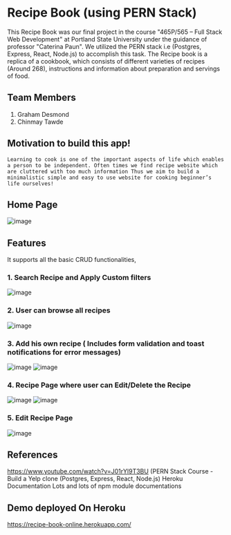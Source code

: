 # Recipe Book (using PERN Stack)

This Recipe Book was our final project in the course "465P/565 – Full Stack Web Development" at Portland State University under the guidance of professor "Caterina Paun". We utilized the PERN stack i.e (Postgres, Express, React, Node.js) to accomplish this task. The Recipe book is a replica of a cookbook, which consists of different varieties of recipes (Around 268), instructions and information about preparation and servings of food. 

## Team Members
  
  1. Graham Desmond
  2. Chinmay Tawde

## Motivation to build this app! 
`Learning to cook is one of the important aspects of life which enables a person to be independent.
Often times we find recipe website which are cluttered with too much information
Thus we aim to build a minimalistic simple and easy to use website for cooking beginner’s life ourselves!`

## Home Page

![image](https://user-images.githubusercontent.com/36131683/119289371-5611e500-bbff-11eb-8d1d-c6dcf68cf034.png)

## Features
It supports all the basic CRUD functionalities, 

  ### 1. Search Recipe and Apply Custom filters
  ![image](https://user-images.githubusercontent.com/36131683/119291999-595b9f80-bc04-11eb-85d0-bd2e87d09094.png)
  
  ### 2. User can browse all recipes
  ![image](https://user-images.githubusercontent.com/36131683/119293024-6ed1c900-bc06-11eb-9438-5f4b2e1df08e.png)

  ### 3. Add his own recipe ( Includes form validation and toast notifications for error messages)
  ![image](https://user-images.githubusercontent.com/36131683/119292162-afc8de00-bc04-11eb-9251-b043def5338c.png)
  ![image](https://user-images.githubusercontent.com/36131683/119292491-5ca35b00-bc05-11eb-8956-d6a924b89eb8.png)

  
  ### 4. Recipe Page where user can Edit/Delete the Recipe
  ![image](https://user-images.githubusercontent.com/36131683/119292295-f61e3d00-bc04-11eb-872f-b2028a9cef2a.png)
  ![image](https://user-images.githubusercontent.com/36131683/119292334-08987680-bc05-11eb-8a75-caba3e92c11b.png)

  ### 5. Edit Recipe Page
  ![image](https://user-images.githubusercontent.com/36131683/119292425-3978ab80-bc05-11eb-8a7b-52ab3b8e132f.png)

## References 
  https://www.youtube.com/watch?v=J01rYl9T3BU (PERN Stack Course - Build a Yelp clone (Postgres, Express, React, Node.js)
  Heroku Documentation
  Lots and lots of npm module documentations

## Demo deployed On Heroku 
https://recipe-book-online.herokuapp.com/




